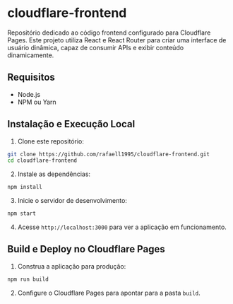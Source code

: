 # cloudflare-frontend

Repositório dedicado ao código frontend configurado para Cloudflare Pages. Este projeto utiliza React e React Router para criar uma interface de usuário dinâmica, capaz de consumir APIs e exibir conteúdo dinamicamente.

## Requisitos

- Node.js
- NPM ou Yarn

## Instalação e Execução Local

1. Clone este repositório:
```bash
git clone https://github.com/rafaell1995/cloudflare-frontend.git
cd cloudflare-frontend
```

2. Instale as dependências:
```bash
npm install
```

3. Inicie o servidor de desenvolvimento:
```bash
npm start
```

4. Acesse `http://localhost:3000` para ver a aplicação em funcionamento.

## Build e Deploy no Cloudflare Pages

1. Construa a aplicação para produção:
```bash
npm run build
```

2. Configure o Cloudflare Pages para apontar para a pasta `build`.
